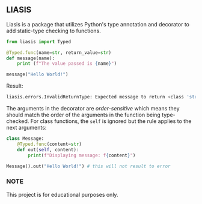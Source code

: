 ## LIASIS

Liasis is a package that utilizes Python's type annotation and decorator to add
static-type checking to functions.

```py
from liasis import Typed

@Typed.func(name=str, return_value=str)
def message(name):
    print (f"The value passed is {name}")

message("Hello World!")
```
Result:
```bash
liasis.errors.InvalidReturnType: Expected message to return <class 'str'> but got <class 'NoneType'>
```

The arguments in the decorator are _order-sensitive_ which means they
should match the order of the arguments in the function being type-checked. For
class functions, the `self` is ignored but the rule applies to the next arguments:

```py
class Message:
    @Typed.func(content=str)
    def out(self, content):
        print(f"Displaying message: f{content}")

Message().out("Hello World!") # this will not result to error
```

### NOTE
This project is for educational purposes only.

